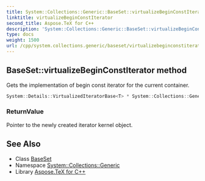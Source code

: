 ```yaml
---
title: System::Collections::Generic::BaseSet::virtualizeBeginConstIterator method
linktitle: virtualizeBeginConstIterator
second_title: Aspose.TeX for C++
description: 'System::Collections::Generic::BaseSet::virtualizeBeginConstIterator method. Gets the implementation of begin const iterator for the current container in C++.'
type: docs
weight: 1500
url: /cpp/system.collections.generic/baseset/virtualizebeginconstiterator/
---
```

## BaseSet::virtualizeBeginConstIterator method


Gets the implementation of begin const iterator for the current container.

```cpp
System::Details::VirtualizedIteratorBase<T> * System::Collections::Generic::BaseSet<T, SET_T>::virtualizeBeginConstIterator() const override
```


### ReturnValue

Pointer to the newly created iterator kernel object.

## See Also

* Class [BaseSet](../)
* Namespace [System::Collections::Generic](../../)
* Library [Aspose.TeX for C++](../../../)

